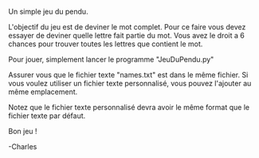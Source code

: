Un simple jeu du pendu.

L'objectif du jeu est de deviner le mot complet. Pour ce faire vous devez essayer de deviner quelle lettre fait 
partie du mot. Vous avez le droit a 6 chances pour trouver toutes les lettres que contient le mot.

Pour jouer, simplement lancer le programme "JeuDuPendu.py"

Assurer vous que le fichier texte "names.txt" est dans le même fichier.
Si vous voulez utiliser un fichier texte personnalisé, vous pouvez l'ajouter au même emplacement.

Notez que le fichier texte personnalisé devra avoir le même format que le fichier texte par défaut.

Bon jeu !

-Charles